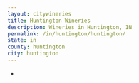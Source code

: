 ```yaml
---
layout: citywineries
title: Huntington Wineries
description: Wineries in Huntington, IN
permalink: /in/huntington/huntington/
state: in
county: huntington
city: huntington
---
```

-
